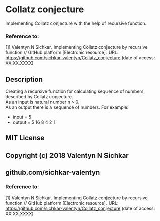 # Collatz conjecture
Implementing Collatz conjecture with the help of recursive function.

### Reference to:
[1] Valentyn N Sichkar. Implementing Collatz conjecture by recursive function // GitHub platform [Electronic resource]. URL: https://github.com/sichkar-valentyn/Collatz_conjecture (date of access: XX.XX.XXXX)

## Description
Creating a recursive function for calculating sequence of numbers, described by Collatz conjecture.
<br/>As an input is natural number n > 0.
<br/>As an output there is a sequence of numbers.
For example:
* input = 5
* output = 5 16 8 4 2 1

## MIT License
## Copyright (c) 2018 Valentyn N Sichkar
## github.com/sichkar-valentyn
### Reference to:
[1] Valentyn N Sichkar. Implementing Collatz conjecture by recursive function // GitHub platform [Electronic resource]. URL: https://github.com/sichkar-valentyn/Collatz_conjecture (date of access: XX.XX.XXXX)
